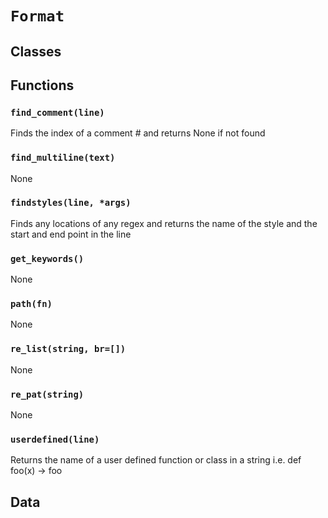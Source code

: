 # `Format`

## Classes

## Functions

### `find_comment(line)`

Finds the index of a comment # and returns None if not found 

### `find_multiline(text)`

None

### `findstyles(line, *args)`

Finds any locations of any regex and returns the name
of the style and the start and end point in the line 

### `get_keywords()`

None

### `path(fn)`

None

### `re_list(string, br=[])`

None

### `re_pat(string)`

None

### `userdefined(line)`

Returns the name of a user defined function or class in a string
i.e. def foo(x) -> foo 

## Data

